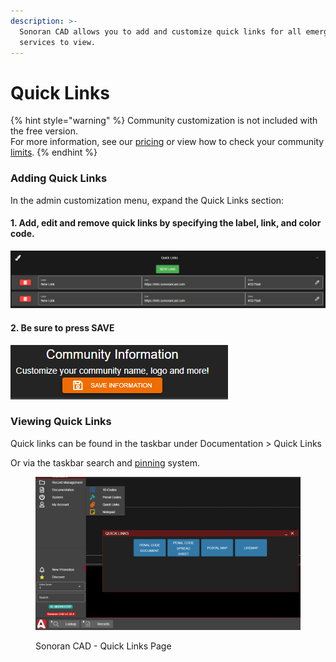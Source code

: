 ```yaml
---
description: >-
  Sonoran CAD allows you to add and customize quick links for all emergency
  services to view.
---
```


# Quick Links

{% hint style="warning" %}
Community customization is not included with the free version.\
For more information, see our [pricing](../../pricing/faq/) or view how to check your community [limits](../getting-started/view-your-limits.md).
{% endhint %}

### Adding Quick Links

In the admin customization menu, expand the Quick Links section:

#### 1. Add, edit and remove quick links by specifying the label, link, and color code.

![Sonoran CAD's quick link customization panel](<../../.gitbook/assets/image (332).png>)

#### 2. Be sure to press SAVE

![Save Quick Links](<../../.gitbook/assets/image (357).png>)

### Viewing Quick Links

Quick links can be found in the taskbar under Documentation > Quick Links

Or via the taskbar search and [pinning](customizing-your-layout.md#7.-tab-system) system.

<figure><img src="../../.gitbook/assets/image (4).png" alt=""><figcaption><p>Sonoran CAD - Quick Links Page</p></figcaption></figure>
